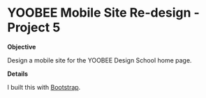 YOOBEE Mobile Site Re-design - Project 5
====
**Objective** 

Design a mobile site for the YOOBEE Design School home page.

**Details**

I built this with [Bootstrap](http://getbootstrap.com/).